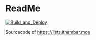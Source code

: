 # ReadMe

[![Build_and_Deploy](https://github.com/Ithambar/character_viewer/actions/workflows/build_and_deploy.yml/badge.svg)](https://github.com/Ithambar/character_viewer/actions/workflows/build_and_deploy.yml)

Sourcecode of <https://lists.ithambar.moe>
